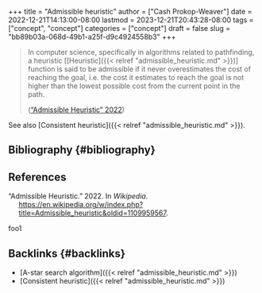 +++
title = "Admissible heuristic"
author = ["Cash Prokop-Weaver"]
date = 2022-12-21T14:13:00-08:00
lastmod = 2023-12-21T20:43:28-08:00
tags = ["concept", "concept"]
categories = ["concept"]
draft = false
slug = "bb89b03a-068d-49b1-a25f-d9c4924558b3"
+++

> In computer science, specifically in algorithms related to pathfinding, a heuristic [[Heuristic]({{< relref "admissible_heuristic.md" >}})] function is said to be admissible if it never overestimates the cost of reaching the goal, i.e. the cost it estimates to reach the goal is not higher than the lowest possible cost from the current point in the path.
>
> (<a href="#citeproc_bib_item_1">“Admissible Heuristic” 2022</a>)

See also [Consistent heuristic]({{< relref "admissible_heuristic.md" >}}).


## Bibliography {#bibliography}

## References

<style>.csl-entry{text-indent: -1.5em; margin-left: 1.5em;}</style><div class="csl-bib-body">
  <div class="csl-entry"><a id="citeproc_bib_item_1"></a>“Admissible Heuristic.” 2022. In <i>Wikipedia</i>. <a href="https://en.wikipedia.org/w/index.php?title=Admissible_heuristic&oldid=1109959567">https://en.wikipedia.org/w/index.php?title=Admissible_heuristic&#38;oldid=1109959567</a>.</div>
</div>

foo1


## Backlinks {#backlinks}

-   [A-star search algorithm]({{< relref "admissible_heuristic.md" >}})
-   [Consistent heuristic]({{< relref "admissible_heuristic.md" >}})
